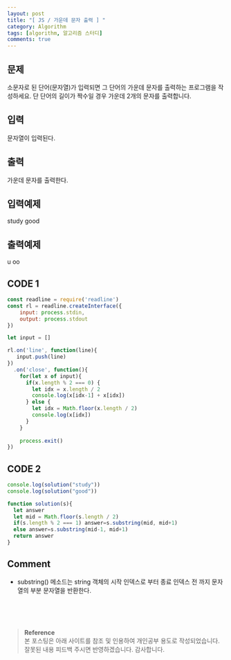 ```yaml
---
layout: post
title: "[ JS / 가운데 문자 출력 ] "
category: Algorithm
tags: [algorithm, 알고리즘 스터디]
comments: true
---
```


## 문제
소문자로 된 단어(문자열)가 입력되면 그 단어의 가운데 문자를 출력하는 프로그램을 작성하세요. 단 단어의 길이가 짝수일 경우 가운데 2개의 문자를 출력합니다.

## 입력
문자열이 입력된다.

## 출력
가운데 문자를 출력한다.

## 입력예제
study
good

## 출력예제
u
oo

## CODE 1
```javascript
const readline = require('readline')
const rl = readline.createInterface({
    input: process.stdin,
    output: process.stdout
})

let input = []

rl.on('line', function(line){
   input.push(line)
})
  .on('close', function(){
    for(let x of input){
      if(x.length % 2 === 0) {
        let idx = x.length / 2 
        console.log(x[idx-1] + x[idx])
      } else {
        let idx = Math.floor(x.length / 2)
        console.log(x[idx])
      }
    }
 
    process.exit()
})
```

## CODE 2
```javascript
console.log(solution("study"))
console.log(solution("good"))

function solution(s){  
  let answer
  let mid = Math.floor(s.length / 2)
  if(s.length % 2 === 1) answer=s.substring(mid, mid+1)
  else answer=s.substring(mid-1, mid+1)
  return answer
}
```
## Comment
- substring() 메소드는 string 객체의 시작 인덱스로 부터 종료 인덱스 전 까지 문자열의 부분 문자열을 반환한다.

<br>
<br>
<br>

>**Reference**   
본 포스팅은 아래 사이트를 참조 및 인용하여 개인공부 용도로 작성되었습니다.   
잘못된 내용 피드백 주시면 반영하겠습니다. 감사합니다.   
[]()